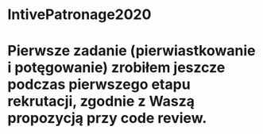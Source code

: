 # IntivePatronage2020

# Pierwsze zadanie (pierwiastkowanie i potęgowanie) zrobiłem jeszcze podczas pierwszego etapu rekrutacji, zgodnie z Waszą propozycją przy code review.